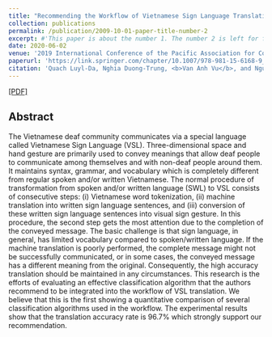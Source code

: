 ```yaml
---
title: "Recommending the Workflow of Vietnamese Sign Language Translation via a Comparison of Several Classification Algorithms"
collection: publications
permalink: /publication/2009-10-01-paper-title-number-2
excerpt: #'This paper is about the number 1. The number 2 is left for future work.'
date: 2020-06-02
venue: '2019 International Conference of the Pacific Association for Computational Linguistics'
paperurl: 'https://link.springer.com/chapter/10.1007/978-981-15-6168-9_12'
citation: 'Quach Luyl-Da, Nghia Duong-Trung, <b>Van Anh Vu</b>, and Nguyen Chi-Ngon, <i>2019 International Conference of the Pacific Association for Computational Linguistics</i> <b>PACLING 2019</b>.'
---
```

[[PDF]](http://vanbk.github.io/files/paper2.pdf)

## Abstract
The Vietnamese deaf community communicates via a special language called Vietnamese Sign Language (VSL). Three-dimensional space and hand gesture are primarily used to convey meanings that allow deaf people to communicate among themselves and with non-deaf people around them. It maintains syntax, grammar, and vocabulary which is completely different from regular spoken and/or written Vietnamese. The normal procedure of transformation from spoken and/or written language (SWL) to VSL consists of consecutive steps: (i) Vietnamese word tokenization, (ii) machine translation into written sign language sentences, and (iii) conversion of these written sign language sentences into visual sign gesture. In this procedure, the second step gets the most attention due to the completion of the conveyed message. The basic challenge is that sign language, in general, has limited vocabulary compared to spoken/written language. If the machine translation is poorly performed, the complete message might not be successfully communicated, or in some cases, the conveyed message has a different meaning from the original. Consequently, the high accuracy translation should be maintained in any circumstances. This research is the efforts of evaluating an effective classification algorithm that the authors recommend to be integrated into the workflow of VSL translation. We believe that this is the first showing a quantitative comparison of several classification algorithms used in the workflow. The experimental results show that the translation accuracy rate is 96.7% which strongly support our recommendation.